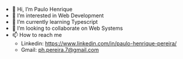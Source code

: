 - 👋 Hi, I’m Paulo Henrique
- 👀 I’m interested in Web Development
- 🌱 I’m currently learning Typescript
- 💞️ I’m looking to collaborate on Web Systems
- 📫 How to reach me 
  - Linkedin: https://www.linkedin.com/in/paulo-henrique-pereira/ 
  - Gmail: ph.pereira.7@gmail.com

<!---
paulohp7/paulohp7 is a ✨ special ✨ repository because its `README.md` (this file) appears on your GitHub profile.
You can click the Preview link to take a look at your changes.
--->
